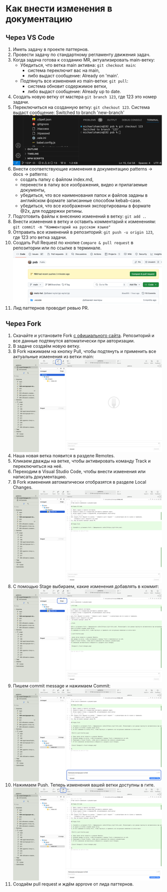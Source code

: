 # Как внести изменения в документацию

## Через VS Code

1. Иметь задачу в проекте паттернов.
2. Провести задачу по стандартному регламенту движения задач.
3. Когда задача готова к созданию MR, актуализировать main-ветку:
   - Убедиться, что ветка main активна: ```git checkout main```:
     - система переключит вас на main,
     - либо выдаст сообщение: Already on 'main'.
   - Подтянуть все изменения из main-ветки: ```git pull```:
     - система обновит содержимое ветки,
     - либо выдаст сообщение: Already up to date.
4. Создать новую ветку от мастера ```git branch 123```, где 123 это номер задачи.
5. Переключиться на созданную ветку: ```git checkout 123```. Система выдаст сообщение: Switched to branch 'new-branch' ![Switched to branch](./123.png)
6. Внести соответствующие изменения в документацию patterns → docs → patterns:
   - создать папку с файлом index.md,
   - перенести в папку все изображения, видео и прилагаемые документы,
   - убедиться, что все наименования папок и файлов заданы в английском формате записанные способом kebab-case.
   - убедиться, что все изображения экспортированы в формате @2х, для поддержки ретины.
7. Подготовить файлы к внесению изменений в ветку: ```git add .```.
8. Внести изменения в ветку и оставить комментарий к изменениям: ```git commit -m "Комментарий на русском языке"```
9. Отправить все изменений в репозиторий: ```git push -u origin 123```, где 123 это ветка задачи.
10. Создать Pull Request по кнопке ```Compare & pull request``` в репозитории или по ссылке в терминале.
    ![Compare & pull request](./pr.png)
11. Лид паттернов проводит ревью PR.

## Через Fork

1. Скачайте и установите Fork [с официального сайта](https://git-fork.com). Репозиторий и все данные подтянутся автоматически при авторизации.
2. В задаче создаём новую ветку.
3. В Fork нажимаем на кнопку Pull, чтобы подтянуть и применить все актуальные изменения из ветки main:
   ![Pull](./pull-button.png)
4. Наша новая ветка появится в разделе Remotes.
5. Кликаем дважды на ветке, чтобы активировать команду Track и переключиться на неё.
6. Переходим в Visual Studio Code, чтобы внести изменения или написать документацию.
7. В Fork изменения автоматически отобразятся в разделе Local Changes.
    ![Local Changes](./local-changes.png)
8. С помощью Stage выбираем, какие изменения добавлять в коммит:
    ![Stage](./stage.png)
9. Пишем commit message и нажимаем Commit:
    ![Commit](./commit.png)
10. Нажимаем Push. Теперь изменения вашей ветки доступны в гите.
    ![Push](./push-button.png)
11. Создаём pull request и ждём approve от лида паттернов.
